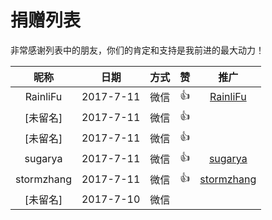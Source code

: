 # 捐赠列表

非常感谢列表中的朋友，你们的肯定和支持是我前进的最大动力！

|昵称|日期|方式|赞|推广|
|:---:|:---:|:---:|:---:|:---:|
|RainliFu|2017-7-11|微信|👍|[RainliFu](https://github.com/RainliFu)|
|[未留名]|2017-7-11|微信|👍| |
|[未留名]|2017-7-11|微信|👍| |
|sugarya|2017-7-11|微信|👍|[sugarya](https://github.com/sugarya)|
|stormzhang|2017-7-11|微信|👍|[stormzhang](https://github.com/stormzhang)
|[未留名]|2017-7-10|微信| | |


<!-- |[未留名]|2017-7-12|微信|Six!Six!Six| | -->
